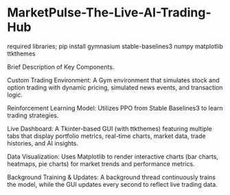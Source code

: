 # MarketPulse-The-Live-AI-Trading-Hub


required libraries; pip install gymnasium stable-baselines3 numpy matplotlib ttkthemes

Brief Description of Key Components.


Custom Trading Environment: A Gym environment that simulates stock and option trading with dynamic pricing, simulated news events, and transaction logic.

Reinforcement Learning Model: Utilizes PPO from Stable Baselines3 to learn trading strategies.

Live Dashboard: A Tkinter-based GUI (with ttkthemes) featuring multiple tabs that display portfolio metrics, real-time charts, market data, trade histories, and AI insights.

Data Visualization: Uses Matplotlib to render interactive charts (bar charts, heatmaps, pie charts) for market trends and performance metrics.

Background Training & Updates: A background thread continuously trains the model, while the GUI updates every second to reflect live trading data.
